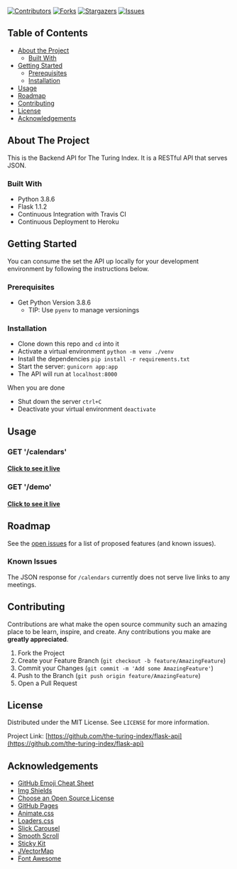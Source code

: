 [![Contributors][contributors-shield]][contributors-url]
[![Forks][forks-shield]][forks-url]
[![Stargazers][stars-shield]][stars-url]
[![Issues][issues-shield]][issues-url]

## Table of Contents

* [About the Project](#about-the-project)
  * [Built With](#built-with)
* [Getting Started](#getting-started)
  * [Prerequisites](#prerequisites)
  * [Installation](#installation)
* [Usage](#usage)
* [Roadmap](#roadmap)
* [Contributing](#contributing)
* [License](#license)
* [Acknowledgements](#acknowledgements)

<!-- ABOUT THE PROJECT -->
## About The Project

This is the Backend API for The Turing Index. It is a RESTful API that serves JSON.

### Built With

- Python 3.8.6
- Flask 1.1.2
- Continuous Integration with Travis CI
- Continuous Deployment to Heroku

## Getting Started

You can consume the set the API up locally for your development environment by following the instructions below.

### Prerequisites

- Get Python Version 3.8.6
  - TIP: Use `pyenv` to manage versionings

### Installation

- Clone down this repo and `cd` into it
- Activate a virtual environment `python -m venv ./venv`
- Install the dependencies `pip install -r requirements.txt`
- Start the server: `gunicorn app:app`
- The API will run at `localhost:8000`

When you are done
- Shut down the server `ctrl+C`
- Deactivate your virtual environment `deactivate`

<!-- USAGE EXAMPLES -->
## Usage

### GET '/calendars'

#### [Click to see it live](https://fast-depths-29900.herokuapp.com/api/v1/calendars)


### GET '/demo'

#### [Click to see it live](https://fast-depths-29900.herokuapp.com/api/v1/demo)

<!-- ROADMAP -->
## Roadmap

See the [open issues](https://github.com/the-turing-index/api/issues) for a list of proposed features (and known issues).


### Known Issues

The JSON response for `/calendars` currently does not serve live links to any meetings.

<!-- CONTRIBUTING -->
## Contributing

Contributions are what make the open source community such an amazing place to be learn, inspire, and create. Any contributions you make are **greatly appreciated**.

1. Fork the Project
2. Create your Feature Branch (`git checkout -b feature/AmazingFeature`)
3. Commit your Changes (`git commit -m 'Add some AmazingFeature'`)
4. Push to the Branch (`git push origin feature/AmazingFeature`)
5. Open a Pull Request

<!-- LICENSE -->
## License

Distributed under the MIT License. See `LICENSE` for more information.


Project Link: [https://github.com/the-turing-index/flask-api](https://github.com/the-turing-index/flask-api)



<!-- ACKNOWLEDGEMENTS -->
## Acknowledgements
* [GitHub Emoji Cheat Sheet](https://www.webpagefx.com/tools/emoji-cheat-sheet)
* [Img Shields](https://shields.io)
* [Choose an Open Source License](https://choosealicense.com)
* [GitHub Pages](https://pages.github.com)
* [Animate.css](https://daneden.github.io/animate.css)
* [Loaders.css](https://connoratherton.com/loaders)
* [Slick Carousel](https://kenwheeler.github.io/slick)
* [Smooth Scroll](https://github.com/cferdinandi/smooth-scroll)
* [Sticky Kit](http://leafo.net/sticky-kit)
* [JVectorMap](http://jvectormap.com)
* [Font Awesome](https://fontawesome.com)





<!-- MARKDOWN LINKS & IMAGES -->
<!-- https://www.markdownguide.org/basic-syntax/#reference-style-links -->
[contributors-shield]: https://img.shields.io/github/contributors/the-turing-index/api.svg?style=flat-square
[contributors-url]: https://github.com/the-turing-index/api/graphs/contributors
[forks-shield]: https://img.shields.io/github/forks/the-turing-index/api.svg?style=flat-square
[forks-url]: https://github.com/the-turing-index/api/network/members
[stars-shield]: https://img.shields.io/github/stars/the-turing-index/api.svg?style=flat-square
[stars-url]: https://github.com/the-turing-index/api/stargazers
[issues-shield]: https://img.shields.io/github/issues/the-turing-index/api.svg?style=flat-square
[issues-url]: https://github.com/the-turing-index/api/issues
[license-shield]: https://img.shields.io/github/license/the-turing-index/api.svg?style=flat-square
[license-url]: https://github.com/the-turing-index/api/blob/master/LICENSE.txt
[linkedin-shield]: https://img.shields.io/badge/-LinkedIn-black.svg?style=flat-square&logo=linkedin&colorB=555
[product-screenshot]: images/screenshot.png
